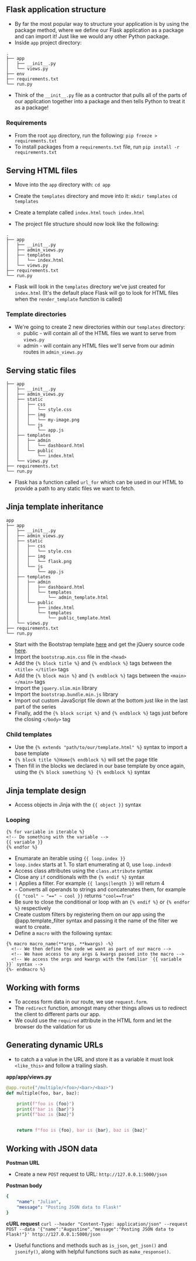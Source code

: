 ## Flask application structure
- By far the most popular way to structure your application is by using the package method, where we define our Flask application as a package and can import it! Just like we would any other Python package.
- Inside `app` project directory:
```
.
├── app
│   ├── __init__.py
│   └── views.py
├── env
├── requirements.txt
└── run.py
```

- Think of the `__init__.py` file as a contructor that pulls all of the parts of our application together into a package and then tells Python to treat it as a package!

### Requirements
- From the root `app` directory, run the following:
`pip freeze > requirements.txt`
- To install packages from a `requirements.txt` file, run `pip install -r requirements.txt`

## Serving HTML files
- Move into the `app` directory with: `cd app`
- Create the `templates` directory and move into it: `mkdir templates` `cd templates`
- Create a template called `index.html`
`touch index.html`

- The project file structure should now look like the following:
```
.
├── app
│   ├── __init__.py
│   ├── admin_views.py
│   ├── templates
│   │   └── index.html
│   └── views.py
├── requirements.txt
└── run.py
```
- Flask will look in the `templates` directory we've just created for `index.html` (It's the default place Flask will go to look for HTML files when the `render_template` function is called)

### Template directories
- We're going to create 2 new directories within our `templates` directory:
    - public - will contain all of the HTML files we want to serve from `views.py`
    - admin - will contain any HTML files we'll serve from our admin routes in `admin_views.py`

## Serving static files
```
├── app
│   ├── __init__.py
│   ├── admin_views.py
│   ├── static
│   │   ├── css
│   │   │   └── style.css
│   │   ├── img
│   │   │   └── my-image.png
│   │   └── js
│   │       └── app.js
│   ├── templates
│   │   ├── admin
│   │   │   └── dashboard.html
│   │   └── public
│   │       └── index.html
│   └── views.py
├── requirements.txt
└── run.py
```
- Flask has a function called `url_for` which can be used in our HTML to provide a path to any static files we want to fetch.

## Jinja template inheritance
```
app
├── app
│   ├── __init__.py
│   ├── admin_views.py
│   ├── static
│   │   ├── css
│   │   │   └── style.css
│   │   ├── img
│   │   │   └── flask.png
│   │   └── js
│   │       └── app.js
│   ├── templates
│   │   ├── admin
│   │   │   ├── dashboard.html
│   │   │   └── templates
│   │   │       └── admin_template.html
│   │   └── public
│   │       ├── index.html
│   │       └── templates
│   │           └── public_template.html
│   └── views.py
├── requirements.txt
└── run.py
```
- Start with the Bootstrap template [here](https://getbootstrap.com/docs/4.2/getting-started/introduction/#starter-template) and get the jQuery source code [here](https://code.jquery.com/jquery-3.0.0.slim.min.js).
- Import the `bootstrap.min.css` file in the `<head>`
- Add the `{% block title %}` and `{% endblock %}` tags between the `<title> </title>` tags
- Add the `{% block main %}` and `{% endblock %}` tags between the `<main> </main>` tags
- Import the `jquery.slim.min` library
- Import the `bootstrap.bundle.min.js` library
- Import out custom JavaScript file down at the bottom just like in the last part of the series
- Finally, add the `{% block script %}` and `{% endblock %}` tags just before the closing `</body>` tag

### Child templates
- Use the  `{% extends "path/to/our/template.html" %}` syntax to import a base template
- `{% block title %}Home{% endblock %}` will set the page title
- Then fill in the blocks we declared in our base template by once again, using the `{% block something %} {% endblock %}` syntax

## Jinja template design
- Access objects in Jinja with the `{{ object }}` syntax
### Looping
```
{% for variable in iterable %}
<!-- Do something with the variable -->
{{ variable }}
{% endfor %}
```
- Enumarate an iterable using `{{ loop.index }}`
- `loop.index` starts at 1. To start enumerating at 0, use `loop.index0`
- Access class attributes using the `class.attribute` syntax
- Close any `if` conditionals with the `{% endif %}` syntax
- `|` Applies a filter. For example `{{ langs|length }}` will return 4
- `~` Converts all operands to strings and concatenates them, for example `{{ "cool" ~ "==" ~ cool }}` returns `"cool==True"`
- Be sure to close the conditional or loop with an `{% endif %}` or `{% endfor %}` respectively
- Create custom filters by registering them on our app using the @app.template_filter syntax and passing it the name of the filter we want to create.
- Define a `macro` with the following syntax:
```
{% macro macro_name(**args, **kwargs) -%}
  <!-- We then define the code we want as part of our macro -->
  <!-- We have access to any args & kwargs passed into the macro -->
  <!-- We access the args and kwargs with the familiar `{{ variable }}` syntax -->
{%- endmacro %}
```

## Working with forms
- To access form data in our route, we use `request.form`.
- The `redirect` function, amongst many other things allows us to redirect the client to different parts our app.
- We could use the `required` attribute in the HTML form and let the browser do the validation for us

## Generating dynamic URLs
- to catch a a value in the URL and store it as a variable it must look `<like_this>` and follow a trailing slash.

**app/app/views.py**
```python
@app.route("/multiple/<foo>/<bar>/<baz>")
def multiple(foo, bar, baz):

    print(f"foo is {foo}")
    print(f"bar is {bar}")
    print(f"baz is {baz}")


    return f"foo is {foo}, bar is {bar}, baz is {baz}"
```

## Working with JSON data
**Postman URL**
- Create a new `POST` request to URL: `http://127.0.0.1:5000/json`

**Postman body**
```yaml
{
    "name": "Julian",
    "message": "Posting JSON data to Flask!"
}
```
**cURL request**
`curl --header "Content-Type: application/json" --request POST --data '{"name":"Augustine","message":"Posting JSON data to Flask!"}' http://127.0.0.1:5000/json`
- Useful functions and methods such as `is_json`, `get_json()` and `jsonify()`, along with helpful functions such as `make_response()`.